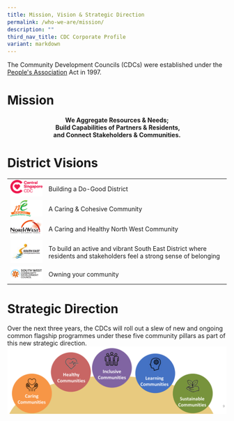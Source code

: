 ```yaml
---
title: Mission, Vision & Strategic Direction
permalink: /who-we-are/mission/
description: ""
third_nav_title: CDC Corporate Profile
variant: markdown
---
```

The Community Development Councils (CDCs) were established under the [People's Association](https://www.pa.gov.sg/) Act in 1997. 
# Mission
#### <center>We Aggregate Resources &amp; Needs;<br>&nbsp;Build Capabilities of Partners &amp; Residents,<br> and&nbsp;Connect Stakeholders &amp; Communities.</center>



# District Visions


| | |
| -------- | -------- | 
| ![CSCDC](/images/CDC%20Logos/01.png) | Building a Do-Good District |
| ![NECDC](/images/CDC%20Logos/02.png) | A Caring &amp; Cohesive Community     |
| ![NWCDC](/images/CDC%20Logos/03.png)| A Caring and Healthy North West Community | 
| ![SECDC](/images/CDC%20Logos/south-east-cdc-(1).jpg) | To build an active and vibrant South East District where residents and stakeholders feel a strong sense of belonging   |
| ![SWCDC](/images/CDC%20Logos/sw_cdc_logo_fa-1-(1).png) | Owning your community     |

# Strategic Direction
Over the next three years, the CDCs will roll out a slew of new and ongoing common flagship programmes under these five community pillars as part of this new strategic direction.
![](/images/Five_Community_Pillars.png)